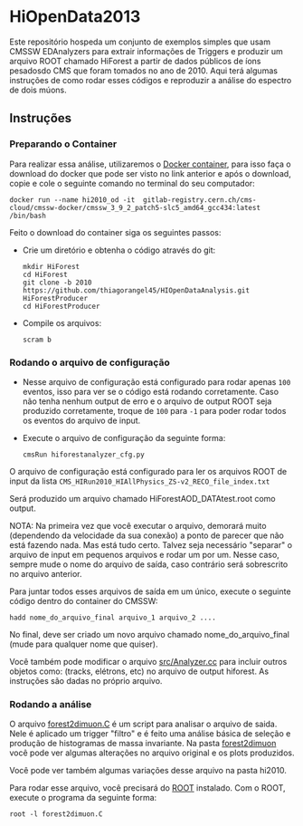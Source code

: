 # HiOpenData2013

Este repositório hospeda um conjunto de exemplos simples que usam CMSSW EDAnalyzers para extrair informações de Triggers e produzir um arquivo ROOT chamado HiForest a partir de dados públicos de íons pesados ​​​​do CMS que foram tomados no ano de 2010. Aqui terá algumas instruções de como rodar esses códigos e reproduzir a análise do espectro de dois múons.

## Instruções 

### Preparando o Container

Para realizar essa análise, utilizaremos o [Docker container](http://opendata.cern.ch/docs/cms-guide-docker), para isso faça o download do docker que pode ser visto no link anterior e após o download, copie e cole o seguinte comando no terminal do seu computador:

  ```
  docker run --name hi2010_od -it  gitlab-registry.cern.ch/cms-cloud/cmssw-docker/cmssw_3_9_2_patch5-slc5_amd64_gcc434:latest /bin/bash
  ```

Feito o download do container siga os seguintes passos:

- Crie um diretório e obtenha o código através do git:

  ```
  mkdir HiForest
  cd HiForest
  git clone -b 2010 https://github.com/thiagorangel45/HIOpenDataAnalysis.git HiForestProducer
  cd HiForestProducer
  ```
  
- Compile os arquivos:

  ```
  scram b
  ```
  
### Rodando o arquivo de configuração 

- Nesse arquivo de configuração está configurado para rodar apenas `100` eventos, isso para ver se o código está rodando corretamente. Caso não tenha nenhum output de erro e o arquivo de output ROOT seja produzido corretamente, troque de `100` para `-1` para poder rodar todos os eventos do arquivo de input.

- Execute o arquivo de configuração da seguinte forma:

  ```
  cmsRun hiforestanalyzer_cfg.py
  ```

O arquivo de configuração está configurado para ler os arquivos ROOT de input da lista `CMS_HIRun2010_HIAllPhysics_ZS-v2_RECO_file_index.txt`

Será produzido um arquivo chamado HiForestAOD_DATAtest.root como output.

NOTA: Na primeira vez que você executar o arquivo, demorará muito (dependendo da velocidade da sua conexão) a ponto de parecer que não está fazendo nada. Mas está tudo certo. Talvez seja necessário "separar" o arquivo de input em pequenos arquivos e rodar um por um. Nesse caso, sempre mude o nome do arquivo de saída, caso contrário será sobrescrito no arquivo anterior.

Para juntar todos esses arquivos de saída em um único, execute o seguinte código dentro do container do CMSSW:

```
hadd nome_do_arquivo_final arquivo_1 arquivo_2 ....
```
No final, deve ser criado um novo arquivo chamado nome_do_arquivo_final (mude para qualquer nome que quiser).

Você também pode modificar o arquivo [src/Analyzer.cc](src/Analyzer.cc) para incluir outros objetos como: (tracks, elétrons, etc) no arquivo de output hiforest. As instruções são dadas no próprio arquivo.


### Rodando a análise 

O arquivo [forest2dimuon.C](forest2dimuon.C) é um script para analisar o arquivo de saida. Nele é aplicado um trigger "filtro" e é feito uma análise básica de seleção e produção de histogramas de massa invariante.  Na pasta [forest2dimuon](forest2dimuon) você pode ver algumas alterações no arquivo original e os plots produzidos.

Você pode ver também algumas variações desse arquivo na pasta hi2010.

Para rodar esse arquivo, você precisará do [ROOT](https://root.cern/install/) instalado. Com o ROOT, execute o programa da seguinte forma:
```
root -l forest2dimuon.C
```
